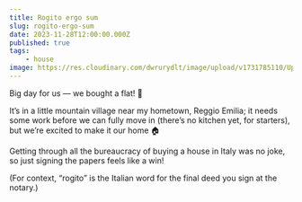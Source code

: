 ```yaml
---
title: Rogito ergo sum
slug: rogito-ergo-sum
date: 2023-11-28T12:00:00.000Z
published: true
tags:
    - house
image: https://res.cloudinary.com/dwrurydlt/image/upload/v1731785110/Updates/casina_peolar.webp
---
```


Big day for us — we bought a flat! 🎉

It’s in a little mountain village near my hometown, Reggio Emilia; it needs some work before we can fully move in (there’s no kitchen yet, for starters), but we’re excited to make it our home 🏠

Getting through all the bureaucracy of buying a house in Italy was no joke, so just signing the papers feels like a win!

(For context, “rogito” is the Italian word for the final deed you sign at the notary.)
